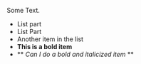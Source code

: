 Some Text.
* List part
* List Part
* Another item in the list
* **This is a bold item**
* ** *Can I do a bold and italicized item* **
